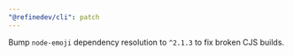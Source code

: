 ```yaml
---
"@refinedev/cli": patch
---
```


Bump `node-emoji` dependency resolution to `^2.1.3` to fix broken CJS builds.
